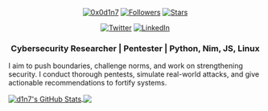 
<p align="center"> 
    <a href="https://github.com/0x0d1n7"><img alt="0x0d1n7" src="https://komarev.com/ghpvc/?username=0x0d1n7"></a>
    <a href="https://github.com/0x0d1n7?tab=followers"><img alt="Followers" src="https://img.shields.io/github/followers/0x0d1n7?color=4C1&logo=github"></a>
    <a href="https://github.com/0x0d1n7?tab=repositories"><img alt="Stars" src="https://img.shields.io/github/stars/0x0d1n7"></a>
</p> 

<p align="center"> 
    <a href="https://twitter.com/0x0d1n7"><img alt="Twitter" src="https://img.shields.io/badge/Twitter-1DA1F2?style=for-the-badge&logo=twitter&logoColor=white"></a>
    <a href="https://www.linkedin.com/in/muhidin-osman" target="_blank"><img alt="LinkedIn" src="https://img.shields.io/badge/Linkedin-0077B5?style=for-the-badge&logo=Linkedin&logoColor=white"></a>
</p> 

<h3 align="center"> 
Cybersecurity Researcher | Pentester | Python, Nim, JS, Linux
</h3>
<!--
<h3 align="center"> 
<a href="https://github.com/0x0d1n7/nmapify">Nmapify</a>
-
<a
href="https://github.com/0x0d1n7/port-management-script">Port Management Script</a>
-
<a
href="https://github.com/0x0d1n7/wifi-handshake-capture-tool">Wifi Handshake Capture Tool</a>
-->
</h3>

<p>I aim to push boundaries, challenge norms, and work on strengthening security. I conduct thorough pentests, simulate real-world attacks, and give actionable recommendations to fortify systems.</p>

<a href="https://binary-offensive.com">
  <img align="center" src="https://readmestats.999857.xyz/api?username=0x0d1n7&show_icons=true&line_height=33&count_private=true&theme=vue-dark" alt="d1n7's GitHub Stats" />
</a>

<a href="https://binary-offensive.com">
  <img align="center" src="https://readmestats.999857.xyz/api/top-langs/?username=0x0d1n7&&hide=cmake&langs_count=5&line_height=35&theme=vue-dark&exclude_repo=cobalt-arsenal" />
</a>
